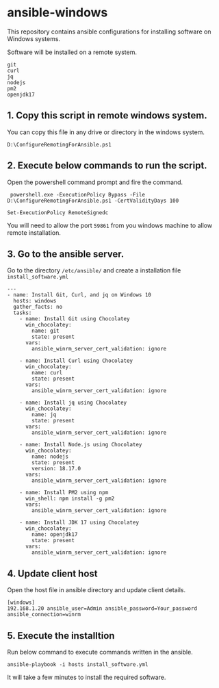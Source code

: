 # ansible-windows
This repository contains ansible configurations for installing software on Windows systems.

Software will be installed on a remote system.
```
git
curl
jq
nodejs
pm2
openjdk17
```

## 1. Copy this script in remote windows system.
You can copy this file in any drive or directory in the windows system.
```
D:\ConfigureRemotingForAnsible.ps1
```

## 2. Execute below commands to run the script.
Open the powershell command prompt and fire the command.

```
 powershell.exe -ExecutionPolicy Bypass -File D:\ConfigureRemotingForAnsible.ps1 -CertValidityDays 100
 ```
 ```
 Set-ExecutionPolicy RemoteSignedc
 ```
You will need to allow the port `59861` from you windows machine to allow remote installation.

## 3. Go to the ansible server.
Go to the directory `/etc/ansible/` and create a installation file `install_software.yml`
```
---
- name: Install Git, Curl, and jq on Windows 10
  hosts: windows
  gather_facts: no
  tasks:
    - name: Install Git using Chocolatey
      win_chocolatey:
        name: git
        state: present
      vars:
        ansible_winrm_server_cert_validation: ignore

    - name: Install Curl using Chocolatey
      win_chocolatey:
        name: curl
        state: present
      vars:
        ansible_winrm_server_cert_validation: ignore
          
    - name: Install jq using Chocolatey
      win_chocolatey:
        name: jq
        state: present
      vars:
        ansible_winrm_server_cert_validation: ignore
          
    - name: Install Node.js using Chocolatey
      win_chocolatey:
        name: nodejs
        state: present
        version: 18.17.0
      vars:
        ansible_winrm_server_cert_validation: ignore          

    - name: Install PM2 using npm
      win_shell: npm install -g pm2        
      vars:
        ansible_winrm_server_cert_validation: ignore

    - name: Install JDK 17 using Chocolatey
      win_chocolatey:
        name: openjdk17
        state: present
      vars:
        ansible_winrm_server_cert_validation: ignore
```

## 4. Update client host
Open the host file in ansible directory and update client details.
```
[windows]
192.168.1.20 ansible_user=Admin ansible_password=Your_password ansible_connection=winrm
```

## 5. Execute the installtion
Run below command to execute commands written in the ansible.
```
ansible-playbook -i hosts install_software.yml
```
It will take a few minutes to install the required software.